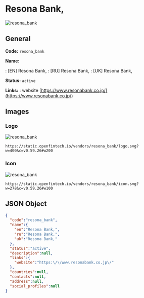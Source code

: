 
# Resona Bank, 
![resona_bank](https://static.openfintech.io/vendors/resona_bank/logo.svg?w=400&c=v0.59.26#w200)  

## General 
 
**Code:** `resona_bank` 
 
**Name:** 
 
:	[EN] Resona Bank, 
:	[RU] Resona Bank, 
:	[UK] Resona Bank, 
 
**Status:** `active` 
 
**Links:** 
: website [https://www.resonabank.co.jp/](https://www.resonabank.co.jp/) 
 

## Images 

### Logo 
 
![resona_bank](https://static.openfintech.io/vendors/resona_bank/logo.svg?w=400&c=v0.59.26#w200)  

```
https://static.openfintech.io/vendors/resona_bank/logo.svg?w=400&c=v0.59.26#w200
```  

### Icon 
 
![resona_bank](https://static.openfintech.io/vendors/resona_bank/icon.svg?w=278&c=v0.59.26#w100)  

```
https://static.openfintech.io/vendors/resona_bank/icon.svg?w=278&c=v0.59.26#w100
```  

## JSON Object 

```json
{
  "code":"resona_bank",
  "name":{
    "en":"Resona Bank,",
    "ru":"Resona Bank,",
    "uk":"Resona Bank,"
  },
  "status":"active",
  "description":null,
  "links":{
    "website":"https:\/\/www.resonabank.co.jp\/"
  },
  "countries":null,
  "contacts":null,
  "address":null,
  "social_profiles":null
}
```  
